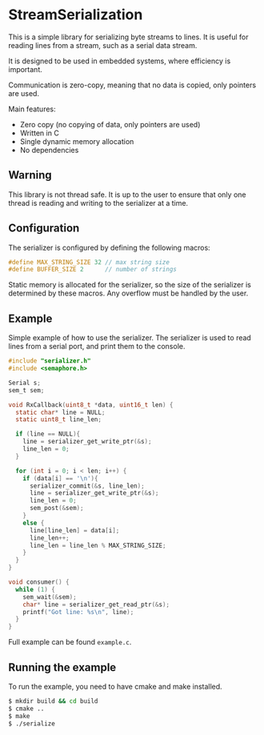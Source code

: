 # StreamSerialization

This is a simple library for serializing byte streams to lines.
It is useful for reading lines from a stream, such as a serial data stream.

It is designed to be used in embedded systems, where efficiency is important.

Communication is zero-copy, meaning that no data is copied, only pointers are used.

Main features:
* Zero copy (no copying of data, only pointers are used)
* Written in C
* Single dynamic memory allocation
* No dependencies

## Warning
This library is not thread safe. It is up to the user to ensure that only one thread is reading and writing to the serializer at a time.


## Configuration
The serializer is configured by defining the following macros:

```c
#define MAX_STRING_SIZE 32 // max string size
#define BUFFER_SIZE 2      // number of strings
```
Static memory is allocated for the serializer, so the size of the serializer is determined by these macros. Any overflow must be handled by the user.

## Example

Simple example of how to use the serializer. The serializer is used to read lines from a serial port, and print them to the console.

```c
#include "serializer.h"
#include <semaphore.h>

Serial s;
sem_t sem;

void RxCallback(uint8_t *data, uint16_t len) {
  static char* line = NULL;
  static uint8_t line_len;

  if (line == NULL){
    line = serializer_get_write_ptr(&s);
    line_len = 0;
  }

  for (int i = 0; i < len; i++) {
    if (data[i] == '\n'){
      serializer_commit(&s, line_len);
      line = serializer_get_write_ptr(&s);
      line_len = 0;
      sem_post(&sem);
    }
    else {
      line[line_len] = data[i];
      line_len++;
      line_len = line_len % MAX_STRING_SIZE;
    }
  }
}

void consumer() {
  while (1) {
    sem_wait(&sem);
    char* line = serializer_get_read_ptr(&s);
    printf("Got line: %s\n", line);
  }
}

```

Full example can be found `example.c`.

## Running the example

To run the example, you need to have cmake and make installed.

```bash
$ mkdir build && cd build
$ cmake ..
$ make
$ ./serialize
```